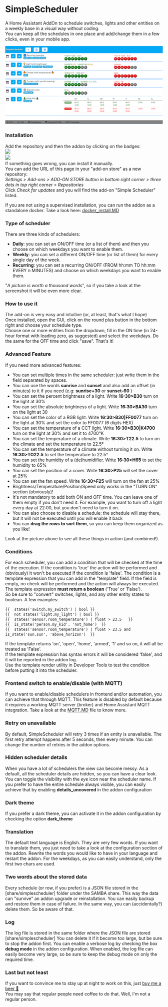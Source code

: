 # SimpleScheduler

A Home Assistant AddOn to schedule switches, lights and other entities on a weekly base in a visual way without coding.\
You can keep all the schedules in one place and add/change them in a few clicks, even in your mobile app.

![SimpleScheduler](https://raw.githubusercontent.com/arthurdent75/SimpleScheduler/master/asset/logo.png)

### Installation
Add the repository and then the addon by clicking on the badges:\
[<img src="https://my.home-assistant.io/badges/supervisor_add_addon_repository.svg">](https://my.home-assistant.io/redirect/supervisor_add_addon_repository/?repository_url=https%3A%2F%2Fgithub.com%2Farthurdent75%2FSimpleScheduler) \
[<img src="https://my.home-assistant.io/badges/supervisor_addon.svg">](https://my.home-assistant.io/redirect/supervisor_addon/?addon=00185a40_simplescheduler) \
If something goes wrong, you can install it manually.\
You can add the URL of this page in your "add-on store" as a new repository:\
*Settings > Add-ons > ADD-ON STORE button in bottom right corner >  three dots in top right corner > Repositories*\
Click *Check for updates* and you will find the add-on "Simple Scheduler" listed.

If you are not using a supervised installation, you can run the addon as a standalone docker.
Take a look here: [docker_install.MD](https://github.com/arthurdent75/SimpleScheduler/blob/master/asset/docker_install.MD "docker_install.MD")

### Type of scheduler

There are three kinds of schedulers:
- **Daily**: you can set an ON/OFF time (or a list of them) and then you choose on which weekdays you want to enable them.
- **Weekly**: you can set a different ON/OFF time (or list of them) for every single day of the week.
- **Recurring**: you can set a recurring ON/OFF (FROM hh:mm TO hh:mm EVERY n MINUTES) and choose on which weekdays you want to enable them.

"*A picture is worth a thousand words*", so if you take a look at the screenshot it will be even more clear.

### How to use it
The add-on is very easy and intuitive (or, at least, that's what I hope)\
Once installed, open the GUI, click on the round plus button in the bottom right and choose your schedule type.\
Choose one or more entities from the dropdown, fill in the ON time (in 24-hour format with leading zero, as suggested) and select the weekdays. Do the same for the OFF time and click "save".
That's it!

### Advanced Feature 
If you need more advanced features:
- You can set multiple times in the same scheduler: just write them in the field separated by spaces.  
- You can use the words **sunrise** and **sunset** and also add an offset (in minutes) to it if you need (e.g: **sunrise+30** or **sunset-60** )
- You can set the percent brightness of a light. Write **16:30>B30** turn on the light at 30% 
- You can set the absolute brightness of a light. Write **16:30>BA30** turn on the light at 30
- You can set the color of a RGB light. Write **16:30>B30|FF0077** turn on the light at 30% and set the color to FF0077 (6 digits HEX)
- You can set the temperature of a CCT light. Write **16:30>B30|K4700** turn on the light at 30% and set it to 4700°K
- You can set the temperature of a climate. Write **16:30>T22.5** to turn on the climate and set the temperature to 22.5° 
- You can set the temperature of a climate without turning it on. Write **16:30>TO22.5** to set the temperature to 22.5°
- You can set the humidity of a (de)humidifier. Write **16:30>H65** to set the humidity to 65% 
- You can set the position of a cover. Write **16:30>P25** will set the cover at 25%  
- You can set the fan speed. Write **16:30>F25** will turn on the fan at 25%  
- Brightness/Temperature/Position/Speed only works in the "TURN ON" section (obviously)! 
- It's not mandatory to add both ON and OFF time. You can leave one of them empty if you don't need it. For example, you want to turn off a light every day at 22:00, but you don't need to turn it on.
- You can also choose to disable a schedule: the schedule will stay there, but it will not be executed until you will enable it back
- You can **drag the rows to sort them**, so you can keep them organized as you like!

Look at the picture above to see all these things in action (and combined!).

### Conditions
For each scheduler, you can add a condition that will be checked at the time of the execution.
If the condition is 'true' the action will be performed and (obviously) it won't be executed if the condition is 'false'.
The condition is a template expression that you can add in the "template" field.
If the field is empty, no check will be performed and the action will always be executed. \
The template expression **must return a boolean** ('True' or 'False'). \
So be sure to "convert" switches, lights, and any other entity states to boolean. A few examples:
``` 
{{  states('switch.my_switch') | bool }}
{{  not states('light.my_light') | bool }}
{{  states('sensor.room_temperature') | float > 23.5   }}
{{  is_state('person.my_kid', 'not_home')  }}
{{  states('sensor.room_temperature') | float > 23.5 and is_state('sun.sun', 'above_horizon')  }}
``` 
If the template returns 'on', 'open', 'home', 'armed', '1' and so on,  it will all be treated as 'False'. \
If the template expression has syntax errors it will be considered 'false', and it will be reported in the addon log.\
Use the template render utility in Developer Tools to test the condition before putting it into the scheduler.

### Frontend switch to enable/disable (with MQTT)
If you want to enable/disable schedulers in frontend and/or automation, you can achieve that through MQTT.
This feature is disabled by default because it requires a working MQTT server (broker) and Home Assistant MQTT integration.
Take a look at the [MQTT.MD](https://github.com/arthurdent75/SimpleScheduler/blob/master/asset/MQTT.MD "MQTT.MD") file to know more. 

### Retry on unavailable
By default, SimpleScheduler will retry 3 times if an entity is unavailable. The first retry attempt happens after 5 seconds, then every minute. You can change the number of retries in the addon options.

### Hidden scheduler details
When you have a lot of schedulers the view can become messy. As a default, all the scheduler details are hidden, so you can have a clear look. 
You can toggle the visibility with the *eye* icon near the scheduler name. 
If you prefer to have the entire schedule always visible, you can easily achieve that by enabling **details_uncovered** in the addon configuration

### Dark theme 
If you prefer a dark theme, you can activate it in the addon configuration by checking the option **dark_theme**

### Translation
The default text language is English. They are very few words.
If you want to translate them, you just need to take a look at the configuration section of the addon.
Rewrite the words you would like to have in your language and restart the addon.
For the weekdays, as you can easily understand, only the first two chars are used.

### Two words about the stored data
Every schedule (or row, if you prefer) is a JSON file stored in the [share/simplescheduler] folder under the SAMBA share.
This way the data can "survive" an addon upgrade or reinstallation.
You can easily backup and restore them in case of failure. In the same way, you can (accidentally?) delete them. So be aware of that.

### Log 
The log file is stored in the same folder where the JSON file are stored [share/simplescheduler] 
You can delete it if it become too large, but be sure to stop the addon first.
You can enable a verbose log by checking the box **debug mode** in the addon configuration.
When enabled, the log file can easily become very large, so be sure to keep the debug mode on only the required time.

### Last but not least
If you want to convince me to stay up at night to work on this, just <a target="_blank" href="https://www.paypal.com/donate/?hosted_button_id=8FN58C8SM9LLW">buy me a beer 🍺</a> \
You may say that regular people need coffee to do that. Well, I'm not a regular person.

